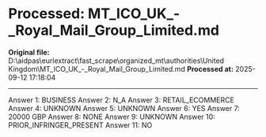 # Processed: MT_ICO_UK_-_Royal_Mail_Group_Limited.md

**Original file:** D:\aidpas\eurlextract\fast_scrape\organized_mt\authorities\United Kingdom\MT_ICO_UK_-_Royal_Mail_Group_Limited.md
**Processed at:** 2025-09-12 17:18:04

---

Answer 1: BUSINESS
Answer 2: N_A
Answer 3: RETAIL_ECOMMERCE
Answer 4: UNKNOWN
Answer 5: UNKNOWN
Answer 6: YES
Answer 7: 20000 GBP
Answer 8: NONE
Answer 9: UNKNOWN
Answer 10: PRIOR_INFRINGER_PRESENT
Answer 11: NO